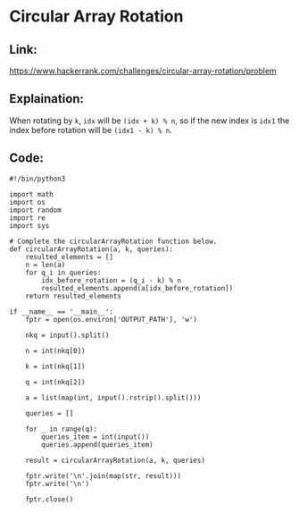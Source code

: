# Circular Array Rotation 

## Link:
https://www.hackerrank.com/challenges/circular-array-rotation/problem



## Explaination:

When rotating by `k`, `idx` will be `(idx + k) % n`, so if the new index is `idx1` the index before rotation will be `(idx1 - k) % n`.


## Code:

```
#!/bin/python3

import math
import os
import random
import re
import sys

# Complete the circularArrayRotation function below.
def circularArrayRotation(a, k, queries):
    resulted_elements = []
    n = len(a)
    for q_i in queries:
        idx_before_rotation = (q_i - k) % n
        resulted_elements.append(a[idx_before_rotation])
    return resulted_elements

if __name__ == '__main__':
    fptr = open(os.environ['OUTPUT_PATH'], 'w')

    nkq = input().split()

    n = int(nkq[0])

    k = int(nkq[1])

    q = int(nkq[2])

    a = list(map(int, input().rstrip().split()))

    queries = []

    for _ in range(q):
        queries_item = int(input())
        queries.append(queries_item)

    result = circularArrayRotation(a, k, queries)

    fptr.write('\n'.join(map(str, result)))
    fptr.write('\n')

    fptr.close()
```
